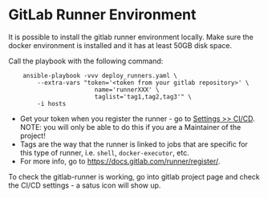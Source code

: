 # GitLab Runner Environment

It is possible to install the gitlab runner environment locally. Make sure the docker environment is installed and it has at least 50GB disk space. 

Call the playbook with the following command: 

```
    ansible-playbook -vvv deploy_runners.yaml \
        --extra-vars "token='<token from your gitlab repository>' \
                        name='runnerXXX' \
                        taglist='tag1,tag2,tag3'" \
        -i hosts

```
* Get your token when you register the runner - go to [Settings >> CI/CD](https://gitlab.com/ska-telescope/ansible-playbooks/-/settings/ci_cd). NOTE: you will only be able to do this if you are a Maintainer of the project!
* Tags are the way that the runner is linked to jobs that are specific for this type of runner, i.e. `shell`, `docker-executor`, etc.
* For more info, go to https://docs.gitlab.com/runner/register/.

To check the gitlab-runner is working, go into gitlab project page and check the CI/CD settings - a satus icon will show up.